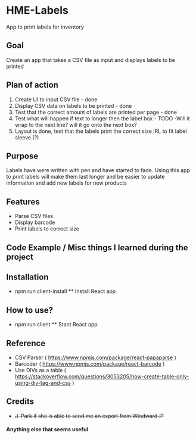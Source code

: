 # HME-Labels
App to print labels for inventory

## Goal
Create an app that takes a CSV file as input and displays labels to be printed

## Plan of action
1. Create UI to input CSV file - done
2. Display CSV data on labels to be printed - done
3. Test that the correct amount of labels are printed per page - done
4. Test what will happen if text to longer then the label box - TODO
    -Will it wrap to the next line? will it go onto the next box?
5. Layout is done, test that the labels print the correct size IRL to fit label sleeve (?)

## Purpose
Labels have were written with pen and have started to fade. Using this app to print labels will make them last longer and be easier to update information and add new labels for new products

## Features
* Parse CSV files
* Display barcode
* Print labels to correct size

## Code Example / Misc things I learned during the project


## Installation
* npm run client-install
** Install React app

## How to use?
* npm run client
** Stant React app

## Reference
* CSV Parser ( https://www.npmjs.com/package/react-papaparse )
* Barcoder ( https://www.npmjs.com/package/react-barcode )
* Use DIVs as a table ( https://stackoverflow.com/questions/3053205/how-create-table-only-using-div-tag-and-css )

## Credits
* ~~J. Park if she is able to send me an export from Windward :P~~

#### Anything else that seems useful
